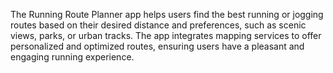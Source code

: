The Running Route Planner app helps users find the best running or jogging routes based on their desired distance and preferences, such as scenic views, parks, or urban tracks. The app integrates mapping services to offer personalized and optimized routes, ensuring users have a pleasant and engaging running experience.

